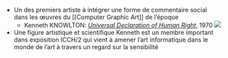 - Un des premiers artiste à intégrer une forme de commentaire social dans les œuvres du [[Computer Graphic Art]] de l’époque
	- Kenneth KNOWLTON: [*Universal Declaration of Human Right*](http://dada.compart-bremen.de/item/artwork/1267), 1970 ![](http://dada.compart-bremen.de/imageUploads/medium/knowl_face.jpg)
- Une figure artistique et scientifique Kenneth est un membre important dans exposition ICCH/2 qui vient à amener l’art informatique dans le monde de l’art à travers un regard sur la sensibilité